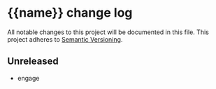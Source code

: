 # {{name}} change log

All notable changes to this project will be documented in this file.
This project adheres to [Semantic Versioning](http://semver.org/).

## Unreleased

* engage
